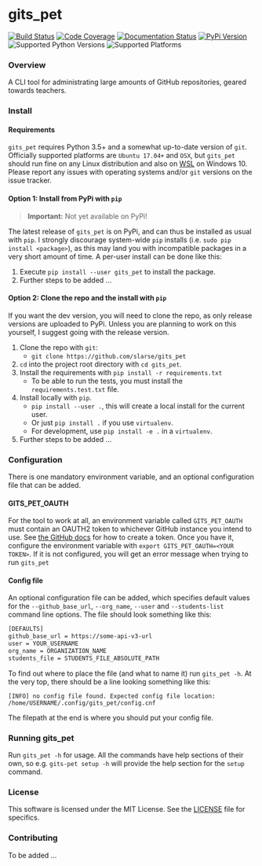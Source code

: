 # gits_pet

[![Build Status](https://travis-ci.com/slarse/gits_pet.svg?token=1VKcbDz66bMbTdt1ebsN&branch=master)](https://travis-ci.com/slarse/gits_pet)
[![Code Coverage](https://codecov.io/gh/slarse/gits_pet/branch/master/graph/badge.svg)](https://codecov.io/gh/slarse/gits_pet)
[![Documentation Status](https://readthedocs.org/projects/gits_pet/badge/?version=latest)](http://gits_pet.readthedocs.io/en/latest/?badge=latest)
[![PyPi Version](https://badge.fury.io/py/gits_pet.svg)](https://badge.fury.io/py/gits_pet)
![Supported Python Versions](https://img.shields.io/badge/python-3.5%2C%203.6%2C%203.7-blue.svg)
![Supported Platforms](https://img.shields.io/badge/platforms-OSX%2C%20Linux-blue.svg)


### Overview

A CLI tool for administrating large amounts of GitHub repositories, geared towards teachers.

### Install

#### Requirements
`gits_pet` requires Python 3.5+ and a somewhat up-to-date version of `git`.
Officially supported platforms are `Ubuntu 17.04+` and `OSX`, but `gits_pet`
should run fine on any Linux distribution and also on
[WSL](https://docs.microsoft.com/en-us/windows/wsl/install-win10) on Windows 10.
Please report any issues with operating systems and/or `git` versions on the
issue tracker.


#### Option 1: Install from PyPi with `pip`

> **Important:** Not yet available on PyPi!

The latest release of `gits_pet` is on PyPi, and can thus be installed as usual with `pip`.
I strongly discourage system-wide `pip` installs (i.e. `sudo pip install <package>`), as this
may land you with incompatible packages in a very short amount of time. A per-user install
can be done like this:

1. Execute `pip install --user gits_pet` to install the package.
2. Further steps to be added ...


#### Option 2: Clone the repo and the install with `pip`

If you want the dev version, you will need to clone the repo, as only release versions are uploaded
to PyPi. Unless you are planning to work on this yourself, I suggest going with the release version.

1. Clone the repo with `git`:
    - `git clone https://github.com/slarse/gits_pet`
2. `cd` into the project root directory with `cd gits_pet`.
3. Install the requirements with `pip install -r requirements.txt`
    - To be able to run the tests, you must install the `requirements.test.txt` file.
4. Install locally with `pip`.
    - `pip install --user .`, this will create a local install for the current user.
    - Or just `pip install .` if you use `virtualenv`.
    - For development, use `pip install -e .` in a `virtualenv`.
5. Further steps to be added ...


### Configuration

There is one mandatory environment variable, and an optional configuration file
that can be added.

#### GITS_PET_OAUTH

For the tool to work at all, an environment variable called `GITS_PET_OAUTH`
must contain an OAUTH2 token to whichever GitHub instance you intend to use.
See [the GitHub docs](https://help.github.com/articles/creating-a-personal-access-token-for-the-command-line/)
for how to create a token. Once you have it, configure the environment
variable with `export GITS_PET_OAUTH=<YOUR TOKEN>`. If it is not
configured, you will get an error message when trying to run `gits_pet`

#### Config file

An optional configuration file can be added, which specifies default values
for the `--github_base_url`, `--org_name`, `--user` and
`--students-list` command line options. The file should look
something like this:


```bash
[DEFAULTS]
github_base_url = https://some-api-v3-url
user = YOUR_USERNAME
org_name = ORGANIZATION_NAME
students_file = STUDENTS_FILE_ABSOLUTE_PATH
```

To find out where to place the file (and what to name it) run `gits_pet -h`.
At the very top, there should be a line looking something like this:

`[INFO] no config file found. Expected config file location: /home/USERNAME/.config/gits_pet/config.cnf`

The filepath at the end is where you should put your config file.

### Running gits_pet

Run `gits_pet -h` for usage. All the commands have help sections of their own,
so e.g. `gits-pet setup -h` will provide the help section for the `setup`
command.
   
### License

This software is licensed under the MIT License. See the [LICENSE](LICENSE) file for specifics.

### Contributing

To be added ...
